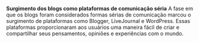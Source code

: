 **Surgimento dos blogs como plataformas de comunicação séria**
   A fase em que os blogs foram considerados formas sérias de comunicação marcou o surgimento de plataformas como Blogger, LiveJournal e WordPress. Essas plataformas proporcionaram aos usuários uma maneira fácil de criar e compartilhar seus pensamentos, opiniões e experiências com o mundo.